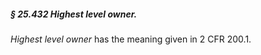 ##### § 25.432 Highest level owner. #####

*Highest level owner* has the meaning given in 2 CFR 200.1.